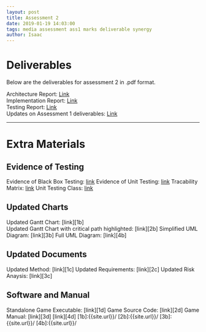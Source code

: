 ```yaml
---
layout: post
title: Assessment 2
date: 2019-01-19 14:03:00
tags: media assessment ass1 marks deliverable synergy
author: Isaac
---
```


<h1 id="DocTop">Deliverables</h1>

<p>Below are the deliverables for assessment 2 in .pdf format.</p>

Architecture Report: [Link][1] <br>
Implementation Report: [Link][2] <br>
Testing Report: [Link][3] <br>
Updates on Assessment 1 deliverables: [Link][4] <br>

[1]:{{site.url}}/assets/downloads/Arch2.pdf
[2]:{{site.url}}/assets/downloads/Impl2.pdf
[3]:{{site.url}}/assets/downloads/Test2.pdf
[4]:{{site.url}}/assets/downloads/Updates2.pdf
<hr/>
<h1 id="ExtraMaterials">Extra Materials</h1>
<h2 id="TestingEvidence">Evidence of Testing</h1>

Evidence of Black Box Testing: [link][1a]
Evidence of Unit Testing: [link][2a]
Tracability Matrix: [link][3a]
Unit Testing Class: [link][4a]

[1a]:{{site.url}}/assets/downloads/Black-BoxTestingEvidence.pdf
[2a]:{{site.url}}/assets/downloads/UnitTestingEvidence.pdf
[3a]:{{site.url}}/assets/downloads/TraceabilityMatrix.pdf
[4a]:{{site.url}}/assets/downloads/GameTest.java
<h2 id="Charts">Updated Charts</h2>
Updated Gantt Chart: [link][1b] <br>
Updated Gantt Chart with critical path highlighted: [link][2b]
Simplified UML Diagram: [link][3b]
Full UML Diagram: [link][4b]

[1b]:{{site.url}}/assets/downloads/UpdatedGanttChart.pdf
[2b]:{{site.url}}/assets/downloads/UpdatedGanttChart-CriticalPath.pdf
[3b]:{{site.url}}/assets/downloads/SimplifiedUMLDiagram.pdf
[4b]:{{site.url}}/assets/downloads/FullUMLDiagram.pdf
<h2 id="UpdatedDocuments">Updated Documents</h2>
Updated Method: [link][1c]
Updated Requirements: [link][2c]
Updated Risk Anaysis: [link][3c]

[1c]:{{site.url}}/assets/downloads/UpdatedMethod.pdf
[2c]:{{site.url}}/assets/downloads/UpdatedReq.pdf
[3c]:{{site.url}}/assets/downloads/UpdatedRisk.pdf
<h2 id="CraigGame">Software and Manual</h2>
Standalone Game Executable: [link][1d]
Game Source Code: [link][2d]
Game Manual: [link][3d] [link][4d]
[1b]:{{site.url}}/
[2b]:{{site.url}}/
[3b]:{{site.url}}/
[4b]:{{site.url}}/
